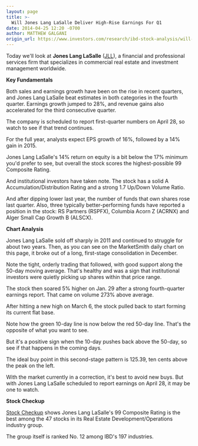 ```yaml
---
layout: page
title: >-
  Will Jones Lang LaSalle Deliver High-Rise Earnings For Q1
date: 2014-04-25 12:20 -0700
author: MATTHEW GALGANI
origin_url: https://www.investors.com/research/ibd-stock-analysis/will-jones-lang-lasalle-deliver-highrise-earnings-for-q1/
---
```





  



Today we'll look at **Jones Lang LaSalle** ([JLL](https://research.investors.com/quote.aspx?symbol=JLL)), a financial and professional services firm that specializes in commercial real estate and investment management worldwide.

  

**Key Fundamentals**

  

Both sales and earnings growth have been on the rise in recent quarters, and Jones Lang LaSalle beat estimates in both categories in the fourth quarter. Earnings growth jumped to 28%, and revenue gains also accelerated for the third consecutive quarter.

  

The company is scheduled to report first-quarter numbers on April 28, so watch to see if that trend continues.

  

For the full year, analysts expect EPS growth of 16%, followed by a 14% gain in 2015.

  

Jones Lang LaSalle's 14% return on equity is a bit below the 17% minimum you'd prefer to see, but overall the stock scores the highest-possible 99 Composite Rating.

  

And institutional investors have taken note. The stock has a solid A Accumulation/Distribution Rating and a strong 1.7 Up/Down Volume Ratio.

  

And after dipping lower last year, the number of funds that own shares rose last quarter. Also, three typically better-performing funds have reported a position in the stock: RS Partners (RSPFX), Columbia Acorn Z (ACRNX) and Alger Small Cap Growth B (ALSCX).

  

**Chart Analysis**

  

Jones Lang LaSalle sold off sharply in 2011 and continued to struggle for about two years. Then, as you can see on the MarketSmith daily chart on this page, it broke out of a long, first-stage consolidation in December.

  

Note the tight, orderly trading that followed, with good support along the 50-day moving average. That's healthy and was a sign that institutional investors were quietly picking up shares within that price range.

  

The stock then soared 5% higher on Jan. 29 after a strong fourth-quarter earnings report. That came on volume 273% above average.

  

After hitting a new high on March 6, the stock pulled back to start forming its current flat base.

  

Note how the green 10-day line is now below the red 50-day line. That's the opposite of what you want to see.

  

But it's a positive sign when the 10-day pushes back above the 50-day, so see if that happens in the coming days.

  

The ideal buy point in this second-stage pattern is 125.39, ten cents above the peak on the left.

  

With the market currently in a correction, it's best to avoid new buys. But with Jones Lang LaSalle scheduled to report earnings on April 28, it may be one to watch.

  

**Stock Checkup**

  

[Stock Checkup](http://research.investors.com/stock-checkup/nyse-jones-lang-lasalle-inc-jll.aspx) shows Jones Lang LaSalle's 99 Composite Rating is the best among the 47 stocks in its Real Estate Development/Operations industry group.

  

The group itself is ranked No. 12 among IBD's 197 industries.




